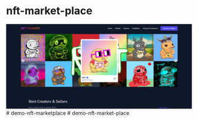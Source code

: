 
# nft-market-place
![](/src/assets/github-cover.png)
#   d e m o - n f t - m a r k e t p l a c e 
 
 #   d e m o - n f t - m a r k e t - p l a c e 
 
 